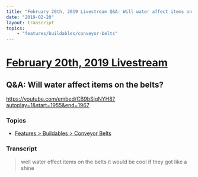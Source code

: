 ```yaml
---
title: "February 20th, 2019 Livestream Q&A: Will water affect items on the belts?"
date: "2019-02-20"
layout: transcript
topics:
    - "features/buildables/conveyor-belts"
---
```

# [February 20th, 2019 Livestream](../2019-02-20.md)
## Q&A: Will water affect items on the belts?
https://youtube.com/embed/CB9bSigNYH8?autoplay=1&start=1955&end=1967

### Topics
* [Features > Buildables > Conveyor Belts](../topics/features/buildables/conveyor-belts.md)

### Transcript

> well water effect items on the belts it would be cool if they got like a shine

